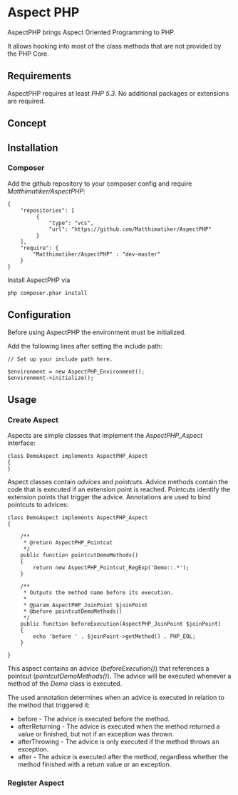 # Aspect PHP #

AspectPHP brings Aspect Oriented Programming to PHP. 

It allows hooking into most of the class methods that are not 
provided by the PHP Core.

## Requirements ##

AspectPHP requires at least *PHP 5.3*. No additional packages or 
extensions are required.

## Concept ##

## Installation ##

### Composer ###

Add the github repository to your composer config and require
*Matthimatiker/AspectPHP*:

    {
        "repositories": [
             {
                 "type": "vcs",
                 "url": "https://github.com/Matthimatiker/AspectPHP"
             }
        ],
        "require": {
            "Matthimatiker/AspectPHP" : "dev-master"
        }
    }
    
Install AspectPHP via 

    php composer.phar install

## Configuration ##

Before using AspectPHP the environment must be initialized.

Add the following lines after setting the include path:

    // Set up your include path here.
    
    $environment = new AspectPHP_Environment();
    $environment->initialize();

## Usage ##

### Create Aspect ###

Aspects are simple classes that implement the *AspectPHP_Aspect* 
interface:

    class DemoAspect implements AspectPHP_Aspect
    {
    }
    
Aspect classes contain *advices* and *pointcuts*. Advice methods contain 
the code that is executed if an extension point is reached. Pointcuts 
identify the extension points that trigger the advice. Annotations are 
used to bind pointcuts to advices:

    class DemoAspect implements AspectPHP_Aspect
    {
        
        /**
         * @return AspectPHP_Pointcut
         */
        public function pointcutDemoMethods()
        {
            return new AspectPHP_Pointcut_RegExp('Demo::.*');
        }
        
        /**
         * Outputs the method name before its execution.
         *
         * @param AspectPHP_JoinPoint $joinPoint
         * @before pointcutDemoMethods()
         */
        public function beforeExecution(AspectPHP_JoinPoint $joinPoint)
        {
            echo 'before ' . $joinPoint->getMethod() . PHP_EOL;
        }
        
    }
    
This aspect contains an advice (*beforeExecution()*) that references 
a pointcut (*pointcutDemoMethods()*). The advice will be executed 
whenever a method of the *Demo* class is executed.

The used annotation determines when an advice is executed in relation
to the method that triggered it:

* before         - The advice is executed before the method.
* afterReturning - The advice is executed when the method returned a 
                   value or finished, but not if an exception was
                   thrown.
* afterThrowing  - The advice is only executed if the method throws
                   an exception.
* after          - The advice is executed after the method, regardless 
                   whether the method finished with a return value
                   or an exception.

### Register Aspect ###
